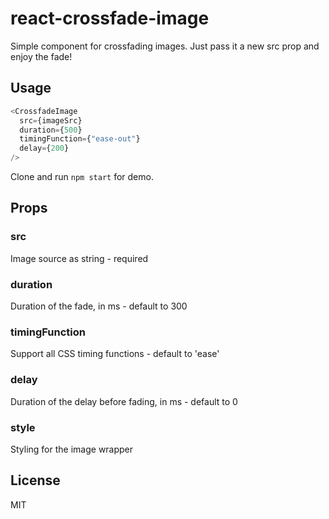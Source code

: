 # react-crossfade-image

Simple component for crossfading images. Just pass it a new src prop and enjoy the fade!

## Usage



```javascript
<CrossfadeImage
  src={imageSrc}
  duration={500}
  timingFunction={"ease-out"}
  delay={200}
/>
```

Clone and run `npm start` for demo.

## Props

### src
Image source as string - required

### duration
Duration of the fade, in ms - default to 300

### timingFunction
Support all CSS timing functions - default to 'ease'

### delay
Duration of the delay before fading, in ms - default to 0

### style
Styling for the image wrapper

## License
MIT

